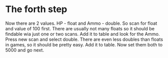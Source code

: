 # The forth step

Now there are 2 values. HP - float and Ammo - double. So scan for float and value of 100 first. There are usually not many floats so it should be findable wia just one or two scans. Add it to table and look for the Ammo. Press new scan and select double. There are even less doubles than floats in games, so it should be pretty easy. Add it to table. Now set them both to 5000 and go next.